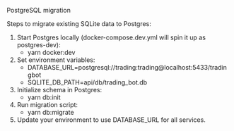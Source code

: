PostgreSQL migration

Steps to migrate existing SQLite data to Postgres:

1. Start Postgres locally (docker-compose.dev.yml will spin it up as postgres-dev):
   - yarn docker:dev
2. Set environment variables:
   - DATABASE_URL=postgresql://trading:trading@localhost:5433/tradingbot
   - SQLITE_DB_PATH=api/db/trading_bot.db
3. Initialize schema in Postgres:
   - yarn db:init
4. Run migration script:
   - yarn db:migrate
5. Update your environment to use DATABASE_URL for all services.
